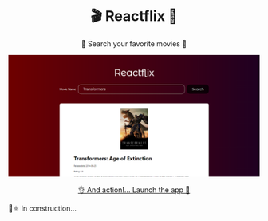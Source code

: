 <h1 align="center">🎬 Reactflix 🍿</h1>

<p align="center">🔎 Search your favorite movies 🎥</p>

<img src=".github/screenshot_1.png">

<p align="center"><a href="https://reactflix.vercel.app/">👌 And action!... Launch the app 🚀</a></p>


👷⚛ In construction...
